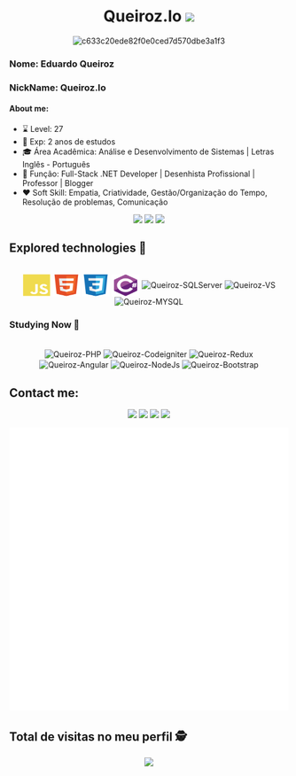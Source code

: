 <div align="center"> 
 <h1 align="center">Queiroz.Io <a href="#"><img src="https://media.giphy.com/media/CXzRJA18RJAtmpPNBC/giphy.gif" width="48"></a></h1>

![c633c20ede82f0e0ced7d570dbe3a1f3](https://user-images.githubusercontent.com/70382532/138322189-2db8df52-9dcb-40a0-88a8-c365466bd33d.gif)
</div>

### Nome: Eduardo Queiroz
### NickName: Queiroz.Io

#### About me:

- ⌛ Level: 27
- 📝 Exp: 2 anos de estudos
- 🎓 Área Acadêmica: Análise e Desenvolvimento de Sistemas | Letras Inglês - Português
- 🎯 Função: Full-Stack .NET Developer | Desenhista Profissional | Professor | Blogger
- ❤️ Soft Skill: Empatia, Criatividade, Gestão/Organização do Tempo, Resolução de problemas, Comunicação 


<div align="center">
    <img height="50%" width="auto" src ="https://github-readme-stats.vercel.app/api?username=Queiroz-Dv&show_icons=true&count_private=true&theme=tokyonight&hide_border=true&hide=issues,contribs&bg_color=00000000">
  <img height="50%" width="auto" src ="https://github-readme-stats.vercel.app/api/top-langs/?username=Queiroz-Dv&layout=compact&hide_border=true&theme=tokyonight&bg_color=00000000&langs_count=10&hide=jupyter%20notebook,tex,css,php">
  <img src ="https://github-readme-streak-stats.herokuapp.com?user=Queiroz-Dv&theme=tokyonight&hide_border=true&background=FFFFFF00">
</div>

   ## Explored technologies 🥾
<div align="center"><br>
  <img align="center" alt="Queiroz-Js" height="40" width="50" src="https://raw.githubusercontent.com/devicons/devicon/master/icons/javascript/javascript-plain.svg">
  <img align="center" alt="Queiroz-HTML" height="40" width="50" src="https://raw.githubusercontent.com/devicons/devicon/master/icons/html5/html5-original.svg">
  <img align="center" alt="Queiroz-CSS" height="40" width="50" src="https://raw.githubusercontent.com/devicons/devicon/master/icons/css3/css3-original.svg">
  <img align="center" alt="Queiroz-Csharp" height="40" width="50" src="https://raw.githubusercontent.com/devicons/devicon/master/icons/csharp/csharp-original.svg">
  <img align="center" alt="Queiroz-SQLServer" height="40" width="50" src="https://cdn.jsdelivr.net/gh/devicons/devicon/icons/microsoftsqlserver/microsoftsqlserver-plain-wordmark.svg">
  <img align="center" alt="Queiroz-VS" height="40" width="50" src="https://cdn.jsdelivr.net/gh/devicons/devicon/icons/visualstudio/visualstudio-plain-wordmark.svg">
  <img align="center" alt="Queiroz-MYSQL" height="40" width="50" src="https://cdn.jsdelivr.net/gh/devicons/devicon/icons/mysql/mysql-original-wordmark.svg">
  </div>
  
 ### Studying Now 📜
 <div align="center"><br>
  <img align="center" alt="Queiroz-PHP" height="40" width="50"
       src="https://cdn.jsdelivr.net/gh/devicons/devicon/icons/php/php-original.svg" />
  <img align="center" alt="Queiroz-Codeigniter" height="40" width="50"
       src="https://cdn.jsdelivr.net/gh/devicons/devicon/icons/codeigniter/codeigniter-plain-wordmark.svg" />
  <img align="center" alt="Queiroz-Redux" height="40" width="50"
       src="https://cdn.jsdelivr.net/gh/devicons/devicon/icons/redux/redux-original.svg" />
  <img align="center" alt="Queiroz-Angular" height="40" width="50"
       src="https://cdn.jsdelivr.net/gh/devicons/devicon/icons/angularjs/angularjs-plain.svg" />
  <img align="center" alt="Queiroz-NodeJs" height="40" width="50"
       src="https://cdn.jsdelivr.net/gh/devicons/devicon/icons/nodejs/nodejs-original-wordmark.svg" />
  <img align="center" alt="Queiroz-Bootstrap" height="40" width="50"
       src="https://cdn.jsdelivr.net/gh/devicons/devicon/icons/bootstrap/bootstrap-plain-wordmark.svg" />
  </div>
  
  ## Contact me:
<div align= "center"> 
  <a href="https://instagram.com/queiroz_diario" target="_blank"><img src="https://img.shields.io/badge/-Instagram-%23E4405F?style=for-the-badge&logo=instagram&logoColor=white" target="_blank"></a>
 <a href="www.linkedin.com/in/eduardoqueirozdev" target="_blank"><img src="https://img.shields.io/badge/LinkedIn-0077B5?style=for-the-badge&logo=linkedin&logoColor=white" target="_blank"></a>
  <a href="https://literaturachaearte.blogspot.com/?fbclid=IwAR1XWgNbZRYQdGqUJNFVuuJFJf7af2CNuNHmMjUD92zNVU1QNodP4sztD4o" target="_blank"><img src="https://img.shields.io/badge/Blogger-FF5722?style=for-the-badge&logo=blogger&logoColor=white" target="_blank"></a>
  <a href="mailto:teacher.eduardo.queiroz@gmail.com" target="_blank"><img src="https://img.shields.io/badge/Gmail-D14836?style=for-the-badge&logo=gmail&logoColor=white" target="_blank"></a>
  </div>

<!--START_SECTION:waka-->
![Metrics](/github-metrics.svg)
<!--END_SECTION:waka-->

<p align="center"> 

 ## Total de visitas no meu perfil :detective: <br>
 <p align="center"> 
   <img alingn="center" src="https://profile-counter.glitch.me/Queiroz-Dv/count.svg" />
 </p>
</p>

